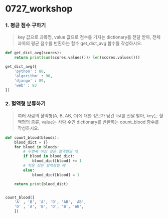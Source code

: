 # 0727_workshop

### 1. 평균 점수 구하기

> key 값으로 과목명, value 값으로 점수를 가지는 dictionary를 전달 받아, 전체 과목의 평균 점수를 반환하는 함수 get_dict_avg 함수를 작성하시오.

```python
def get_dict_avg(scores):   
    return print(sum(scores.values())/ len(scores.values()))

get_dict_avg({
    'python' : 80,
    'algorithm' : 90,
    'django' : 89,
    'web' : 83
})
```





### 2. 혈액형 분류하기

> 여러 사람의 혈액형(A, B, AB, O)에 대한 정보가 담긴 list를 전달 받아, key는 혈액형의 종류, value는 사람 수인 dictionary를 반환하는  count_blood 함수를 작성하시오. 

```python
def count_blood(bloods):
    blood_dict = {}
    for blood in bloods:
        # 두번째 이상 찾은 혈액형일 때
        if blood in blood_dict:
            blood_dict[blood] += 1
        # 처음 찾은 혈액형일 때
        else:
            blood_dict[blood] = 1       

    return print(blood_dict)    


count_blood([
    'A' , 'B', 'A', 'O', 'AB', 'AB',
    'O' , 'A', 'B', 'O', 'B', 'AB',
    ])
```



